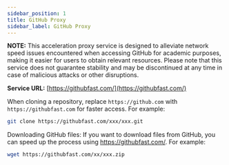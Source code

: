 ```yaml
---
sidebar_position: 1
title: GitHub Proxy
sidebar_label: GitHub Proxy
---
```


**NOTE:** This acceleration proxy service is designed to alleviate network speed issues encountered when accessing GitHub for academic purposes, making it easier for users to obtain relevant resources. Please note that this service does not guarantee stability and may be discontinued at any time in case of malicious attacks or other disruptions.

**Service URL:** [https://githubfast.com/](https://githubfast.com/)

When cloning a repository, replace `https://github.com` with `https://githubfast.com` for faster access. For example:

```bash
git clone https://githubfast.com/xxx/xxx.git
```

Downloading GitHub files: If you want to download files from GitHub, you can speed up the process using https://githubfast.com/. For example:

```bash
wget https://githubfast.com/xx/xxx.zip
```
